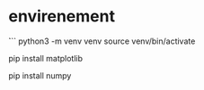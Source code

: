 # envirenement 
̀```
python3 -m venv venv
source venv/bin/activate 

pip install matplotlib

pip install numpy


```